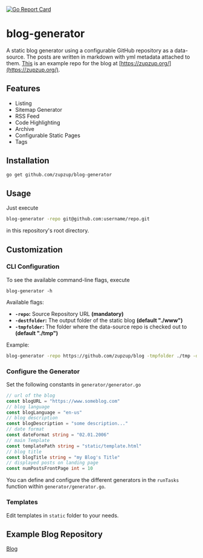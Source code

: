 [![Go Report Card](https://goreportcard.com/badge/github.com/zupzup/calories)](https://goreportcard.com/report/github.com/zupzup/calories)

# blog-generator

A static blog generator using a configurable GitHub repository as a data-source. The posts are written in markdown with yml metadata attached to them. [This](https://github.com/zupzup/blog) is an example repo for the blog at [https://zupzup.org/](https://zupzup.org/).

## Features

* Listing
* Sitemap Generator
* RSS Feed
* Code Highlighting
* Archive 
* Configurable Static Pages 
* Tags 

## Installation

```bash
go get github.com/zupzup/blog-generator
```

## Usage

Just execute

```bash
blog-generator -repo git@github.com:username/repo.git
```

in this repository's root directory.

## Customization

### CLI Configuration 

To see the available command-line flags, execute

```shell
blog-generator -h
```

Available flags:

- **`-repo`:** Source Repository URL **(mandatory)**
- **`-destfolder`:** The output folder of the static blog **(default "./www")**
- **`-tmpfolder`:** The folder where the data-source repo is checked out to **(default "./tmp")**

Example:

```bash
blog-generator -repo https://github.com/zupzup/blog -tmpfolder ./tmp -destfolder ./www
```

### Configure the Generator

Set the following constants in `generator/generator.go`
```go
// url of the blog
const blogURL = "https://www.someblog.com"
// blog language
const blogLanguage = "en-us"
// blog description
const blogDescription = "some description..."
// date format
const dateFormat string = "02.01.2006"
// main Template
const templatePath string = "static/template.html"
// blog title
const blogTitle string = "my Blog's Title"
// displayed posts on landing page
const numPostsFrontPage int = 10
```

You can define and configure the different generators in the `runTasks` function within `generator/generator.go`.

### Templates

Edit templates in `static` folder to your needs.

## Example Blog Repository

[Blog](https://github.com/zupzup/blog)
